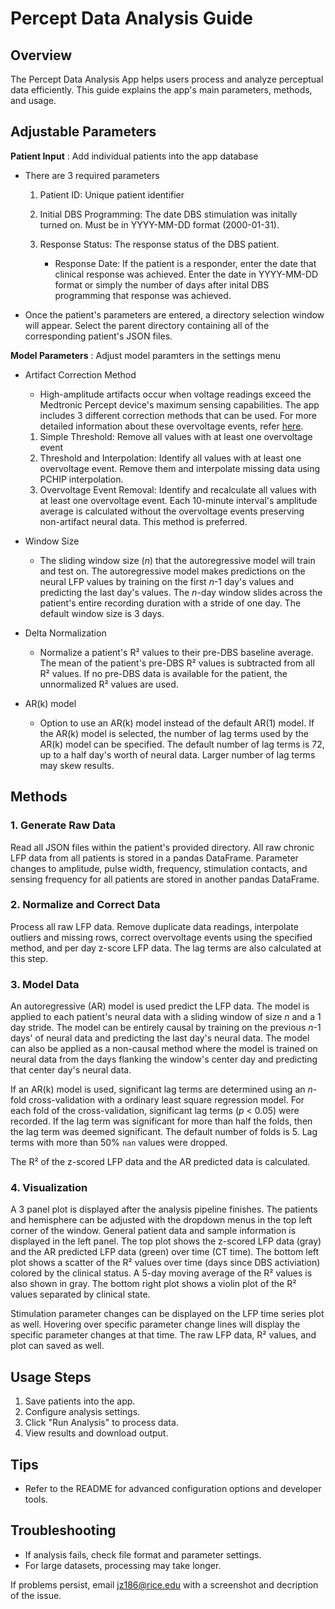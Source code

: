 # Percept Data Analysis Guide

## Overview

The Percept Data Analysis App helps users process and analyze perceptual data efficiently. This guide explains the app's main parameters, methods, and usage.

## Adjustable Parameters

**Patient Input** : Add individual patients into the app database
- There are 3 required parameters
    
    1. Patient ID: Unique patient identifier
    2. Initial DBS Programming: The date DBS stimulation was initally turned on. Must be in YYYY-MM-DD format (2000-01-31).
    3. Response Status: The response status of the DBS patient.
        
        - Response Date: If the patient is a responder, enter the date that clinical response was achieved. Enter the date in YYYY-MM-DD format or simply the number of days after inital DBS programming that response was achieved.

- Once the patient's parameters are entered, a directory selection window will appear. Select the parent directory containing all of the corresponding patient's JSON files. 

**Model Parameters** : Adjust model paramters in the settings menu

- Artifact Correction Method

    - High-amplitude artifacts occur when voltage readings exceed the Medtronic Percept device's maximum sensing capabilities. The app includes 3 different correction methods that can be used. For more detailed information about these overvoltage events, refer [here](https://www.medrxiv.org/content/10.1101/2025.07.23.25331987v1).

    1. Simple Threshold: Remove all values with at least one overvoltage event
    2. Threshold and Interpolation: Identify all values with at least one overvoltage event. Remove them and interpolate missing data using PCHIP interpolation.
    3. Overvoltage Event Removal: Identify and recalculate all values with at least one overvoltage event. Each 10-minute interval's amplitude average is calculated without the overvoltage events preserving non-artifact neural data. This method is preferred.

- Window Size
    
    - The sliding window size (*n*) that the autoregressive model will train and test on. The autoregressive model makes predictions on the neural LFP values by training on the first *n*-1 day's values and predicting the last day's values. The *n*-day window slides across the patient's entire recording duration with a stride of one day. The default window size is 3 days.

- Delta Normalization

    - Normalize a patient's R² values to their pre-DBS baseline average. The mean of the patient's pre-DBS R² values is subtracted from all R² values. If no pre-DBS data is available for the patient, the unnormalized R² values are used.

- AR(k) model

    - Option to use an AR(k) model instead of the default AR(1) model. If the AR(k) model is selected, the number of lag terms used by the AR(k) model can be specified. The default number of lag terms is 72, up to a half day's worth of neural data. Larger number of lag terms may skew results.



## Methods

### 1. Generate Raw Data

Read all JSON files within the patient's provided directory. All raw chronic LFP data from all patients is stored in a pandas DataFrame. Parameter changes to amplitude, pulse width, frequency, stimulation contacts, and sensing frequency for all patients are stored in another pandas DataFrame. 

### 2. Normalize and Correct Data

Process all raw LFP data. Remove duplicate data readings, interpolate outliers and missing rows, correct overvoltage events using the specified method, and per day z-score LFP data. The lag terms are also calculated at this step.

### 3. Model Data

An autoregressive (AR) model is used predict the LFP data. The model is applied to each patient's neural data with a sliding window of size *n* and a 1 day stride. The model can be entirely causal by training on the previous *n*-1 days' of neural data and predicting the last day's neural data. The model can also be applied as a non-causal method where the model is trained on neural data from the days flanking the window's center day and predicting that center day's neural data. 

If an AR(k) model is used, significant lag terms are determined using an *n*-fold cross-validation with a ordinary least square regression model. For each fold of the cross-validation, significant lag terms (*p* < 0.05) were recorded. If the lag term was significant for more than half the folds, then the lag term was deemed significant. The default number of folds is 5. Lag terms with more than 50% `nan` values were dropped. 

The R² of the z-scored LFP data and the AR predicted data is calculated. 

### 4. Visualization

A 3 panel plot is displayed after the analysis pipeline finishes. The patients and hemisphere can be adjusted with the dropdown menus in the top left corner of the window. General patient data and sample information is displayed in the left panel. The top plot shows the z-scored LFP data (gray) and the AR predicted LFP data (green) over time (CT time). The bottom left plot shows a scatter of the R² values over time (days since DBS activiation) colored by the clinical status. A 5-day moving average of the R² values is also shown in gray. The bottom right plot shows a violin plot of the R² values separated by clinical state.

Stimulation parameter changes can be displayed on the LFP time series plot as well. Hovering over specific parameter change lines will display the specific parameter changes at that time. The raw LFP data, R² values, and plot can saved as well. 

## Usage Steps

1. Save patients into the app.
2. Configure analysis settings.
3. Click "Run Analysis" to process data.
4. View results and download output.

## Tips
- Refer to the README for advanced configuration options and developer tools.

## Troubleshooting

- If analysis fails, check file format and parameter settings.
- For large datasets, processing may take longer.

If problems persist, email [jz186@rice.edu](mailto:jz186@rice.edu) with a screenshot and decription of the issue.